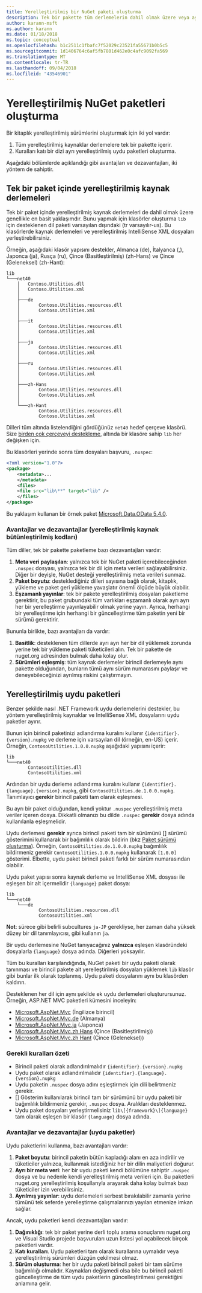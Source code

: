 ```yaml
---
title: Yerelleştirilmiş bir NuGet paketi oluşturma
description: Tek bir pakette tüm derlemelerin dahil olmak üzere veya ayrı derlemeler yayımlama NuGet paketleri oluşturmanın iki yolu hakkında ayrıntılı bilgi yerelleştirilmiş.
author: karann-msft
ms.author: karann
ms.date: 01/18/2018
ms.topic: conceptual
ms.openlocfilehash: b1c2511c1fbafc7f52029c23521fa55671b0b5c5
ms.sourcegitcommit: 1d1406764c6af5fb7801d462e0c4afc9092fa569
ms.translationtype: MT
ms.contentlocale: tr-TR
ms.lasthandoff: 09/04/2018
ms.locfileid: "43546901"
---
```

# <a name="creating-localized-nuget-packages"></a>Yerelleştirilmiş NuGet paketleri oluşturma

Bir kitaplık yerelleştirilmiş sürümlerini oluşturmak için iki yol vardır:

1. Tüm yerelleştirilmiş kaynaklar derlemelere tek bir pakette içerir.
1. Kuralları katı bir dizi ayrı yerelleştirilmiş uydu paketleri oluşturma.

Aşağıdaki bölümlerde açıklandığı gibi avantajları ve dezavantajları, iki yöntem de sahiptir.

## <a name="localized-resource-assemblies-in-a-single-package"></a>Tek bir paket içinde yerelleştirilmiş kaynak derlemeleri

Tek bir paket içinde yerelleştirilmiş kaynak derlemeleri de dahil olmak üzere genellikle en basit yaklaşımdır. Bunu yapmak için klasörler oluşturma `lib` için desteklenen dil paketi varsayılan dışındaki (tr varsayılır-us). Bu klasörlerde kaynak derlemeleri ve yerelleştirilmiş IntelliSense XML dosyaları yerleştirebilirsiniz.

Örneğin, aşağıdaki klasör yapısını destekler, Almanca (de), İtalyanca (,), Japonca (ja), Rusça (ru), Çince (Basitleştirilmiş) (zh-Hans) ve Çince (Geleneksel) (zh-Hant):

    lib
    └───net40
        │   Contoso.Utilities.dll
        │   Contoso.Utilities.xml
        │
        ├───de
        │       Contoso.Utilities.resources.dll
        │       Contoso.Utilities.xml
        │
        ├───it
        │       Contoso.Utilities.resources.dll
        │       Contoso.Utilities.xml
        │
        ├───ja
        │       Contoso.Utilities.resources.dll
        │       Contoso.Utilities.xml
        │
        ├───ru
        │       Contoso.Utilities.resources.dll
        │       Contoso.Utilities.xml
        │
        ├───zh-Hans
        │       Contoso.Utilities.resources.dll
        │       Contoso.Utilities.xml
        │
        └───zh-Hant
                Contoso.Utilities.resources.dll
                Contoso.Utilities.xml

Dilleri tüm altında listelendiğini gördüğünüz `net40` hedef çerçeve klasörü. Size [birden çok çerçeveyi destekleme](../create-packages/supporting-multiple-target-frameworks.md), altında bir klasöre sahip `lib` her değişken için.

Bu klasörleri yerinde sonra tüm dosyaları başvuru, `.nuspec`:

```xml
<?xml version="1.0"?>
<package>
    <metadata>...
    </metadata>
    <files>
    <file src="lib\**" target="lib" />
    </files>
</package>
```

Bu yaklaşım kullanan bir örnek paket [Microsoft.Data.OData 5.4.0](http://nuget.org/packages/Microsoft.Data.OData/5.4.0).

### <a name="advantages-and-disadvantages-localized-resource-assemblies"></a>Avantajlar ve dezavantajlar (yerelleştirilmiş kaynak bütünleştirilmiş kodları)

Tüm diller, tek bir pakette paketleme bazı dezavantajları vardır:

1. **Meta veri paylaşılan**: yalnızca tek bir NuGet paketi içerebileceğinden `.nuspec` dosyası, yalnızca tek bir dil için meta verileri sağlayabilirsiniz. Diğer bir deyişle, NuGet desteği yerelleştirilmiş meta verileri sunmaz.
1. **Paket boyutu**: desteklediğiniz dilleri sayısına bağlı olarak, kitaplık, yükleme ve paket geri yükleme yavaşlatır önemli ölçüde büyük olabilir.
1. **Eşzamanlı yayınlar**: tek bir pakete yerelleştirilmiş dosyaları paketleme gerektirir, bu paket grubundaki tüm varlıkları eşzamanlı olarak ayrı ayrı her bir yerelleştirme yayınlayabilir olmak yerine yayın. Ayrıca, herhangi bir yerelleştirme için herhangi bir güncelleştirme tüm paketin yeni bir sürümü gerektirir.

Bununla birlikte, bazı avantajları da vardır:

1. **Basitlik**: desteklenen tüm dillerde ayrı ayrı her bir dil yüklemek zorunda yerine tek bir yükleme paketi tüketicileri alın. Tek bir pakette de nuget.org adresinden bulmak daha kolay olur.
1. **Sürümleri eşleşmiş**: tüm kaynak derlemeler birincil derlemeyle aynı pakette olduğundan, bunların tümü aynı sürüm numarasını paylaşır ve deneyebileceğinizi ayrılmış riskini çalıştırmayın.

## <a name="localized-satellite-packages"></a>Yerelleştirilmiş uydu paketleri

Benzer şekilde nasıl .NET Framework uydu derlemelerini destekler, bu yöntem yerelleştirilmiş kaynaklar ve IntelliSense XML dosyalarını uydu paketler ayırır.

Bunun için birincil paketinizi adlandırma kuralını kullanır `{identifier}.{version}.nupkg` ve derleme için varsayılan dil (örneğin, en-US) içerir. Örneğin, `ContosoUtilities.1.0.0.nupkg` aşağıdaki yapısını içerir:

    lib
    └───net40
            ContosoUtilities.dll
            ContosoUtilities.xml

Ardından bir uydu derleme adlandırma kuralını kullanır `{identifier}.{language}.{version}.nupkg`, gibi `ContosoUtilities.de.1.0.0.nupkg`. Tanımlayıcı **gerekir** birincil paketi tam olarak eşleşmesi.

Bu ayrı bir paket olduğundan, kendi yoktur `.nuspec` yerelleştirilmiş meta veriler içeren dosya. Dikkatli olmanızı bu dilde `.nuspec` **gerekir** dosya adında kullanılanla eşleşmelidir.

Uydu derlemesi **gerekir** ayrıca birincil paketi tam bir sürümünü [] sürümü gösterimini kullanarak bir bağımlılık olarak bildirin (bkz [Paket sürümü oluşturma](../reference/package-versioning.md)). Örneğin, `ContosoUtilities.de.1.0.0.nupkg` bağımlılık bildirmeniz gerekir `ContosoUtilities.1.0.0.nupkg` kullanarak `[1.0.0]` gösterimi. Elbette, uydu paket birincil paketi farklı bir sürüm numarasından olabilir.

Uydu paket yapısı sonra kaynak derleme ve IntelliSense XML dosyası ile eşleşen bir alt içermelidir `{language}` paket dosya:

    lib
    └───net40
        └───de
                ContosoUtilities.resources.dll
                ContosoUtilities.xml

**Not**: sürece gibi belirli subcultures `ja-JP` gerekliyse, her zaman daha yüksek düzey bir dil tanımlayıcısı, gibi kullanın `ja`.

Bir uydu derlemesine NuGet tanıyacağınız **yalnızca** eşleşen klasöründeki dosyalarla `{language}` dosya adında. Diğerleri yoksayılır.

Tüm bu kuralları karşılandığında, NuGet paketi bir uydu paketi olarak tanınması ve birincil pakete ait yerelleştirilmiş dosyaları yüklemek `lib` klasör gibi bunlar ilk olarak toplanmış. Uydu paketi dosyalarını aynı bu klasörden kaldırın.

Desteklenen her dil için aynı şekilde ek uydu derlemeleri oluşturursunuz. Örneğin, ASP.NET MVC paketleri kümesini inceleyin:

- [Microsoft.AspNet.Mvc](http://nuget.org/packages/Microsoft.AspNet.Mvc) (İngilizce birincil)
- [Microsoft.AspNet.Mvc.de](http://nuget.org/packages/Microsoft.AspNet.Mvc.de) (Almanya)
- [Microsoft.AspNet.Mvc.ja](http://nuget.org/packages/Microsoft.AspNet.Mvc.ja) (Japonca)
- [Microsoft.AspNet.Mvc.zh Hans](http://nuget.org/packages/Microsoft.AspNet.Mvc.zh-Hans) (Çince (Basitleştirilmiş))
- [Microsoft.AspNet.Mvc.zh Hant](http://nuget.org/packages/Microsoft.AspNet.Mvc.zh-Hant) (Çince (Geleneksel))

### <a name="summary-of-required-conventions"></a>Gerekli kuralları özeti

- Birincil paketi olarak adlandırılmalıdır `{identifier}.{version}.nupkg`
- Uydu paket olarak adlandırılmalıdır `{identifier}.{language}.{version}.nupkg`
- Uydu paketin `.nuspec` dosya adını eşleştirmek için dili belirtmeniz gerekir.
- [] Gösterim kullanılarak birincil tam bir sürümünü bir uydu paketi bir bağımlılık bildirmeniz gerekir, `.nuspec` dosya. Aralıkları desteklenmez.
- Uydu paket dosyaları yerleştirmelisiniz `lib\[{framework}\]{language}` tam olarak eşleşen bir klasör `{language}` dosya adında.

### <a name="advantages-and-disadvantages-satellite-packages"></a>Avantajlar ve dezavantajlar (uydu paketler)

Uydu paketlerini kullanma, bazı avantajları vardır:

1. **Paket boyutu**: birincil paketin bütün kapladığı alanı en aza indirilir ve tüketiciler yalnızca, kullanmak istediğiniz her bir dilin maliyetleri doğurur.
1. **Ayrı bir meta veri**: her bir uydu paketi kendi bölümüne sahiptir `.nuspec` dosya ve bu nedenle kendi yerelleştirilmiş meta verileri için. Bu paketleri nuget.org yerelleştirilmiş koşullarıyla arayarak daha kolay bulmak bazı tüketiciler izin verebilirsiniz.
1. **Ayrılmış yayınlar**: uydu derlemeleri serbest bırakılabilir zamanla yerine tümünü tek seferde yerelleştirme çalışmalarınızı yayılan etmenize imkan sağlar.

Ancak, uydu paketleri kendi dezavantajları vardır:

1. **Dağınıklığı**: tek bir paket yerine derli toplu arama sonuçlarını nuget.org ve Visual Studio projede başvuruları uzun listesi yol açabilecek birçok paketleri vardır.
1. **Katı kuralları**. Uydu paketleri tam olarak kurallarına uymalıdır veya yerelleştirilmiş sürümleri düzgün çekilmesi olmaz.
1. **Sürüm oluşturma**: her bir uydu paketi birincil paketi bir tam sürüme bağımlılığı olmalıdır. Kaynakları değişmedi olsa bile bu birincil paketi güncelleştirme de tüm uydu paketlerin güncelleştirilmesi gerektiğini anlamına gelir.
